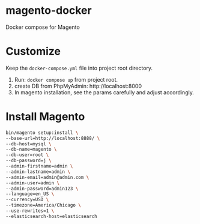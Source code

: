 # magento-docker
Docker compose for Magento

# Customize

Keep the `docker-compose.yml` file into project root directory.

1. Run: `docker compose up` from project root.
2. create DB from PhpMyAdmin: http://localhost:8000
3. In magento installation, see the params carefully and adjust accordingly.

# Install Magento

```bash
bin/magento setup:install \
--base-url=http://localhost:8888/ \
--db-host=mysql \
--db-name=magento \
--db-user=root \
--db-password=j \
--admin-firstname=admin \
--admin-lastname=admin \
--admin-email=admin@admin.com \
--admin-user=admin \
--admin-password=admin123 \
--language=en_US \
--currency=USD \
--timezone=America/Chicago \
--use-rewrites=1 \
--elasticsearch-host=elasticsearch
```
